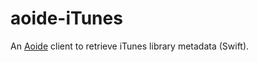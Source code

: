 # aoide-iTunes

An [Aoide](https://gitlab.com/uklotzde/aoide-rs) client to retrieve iTunes library metadata (Swift).

